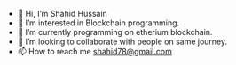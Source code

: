 - 👋 Hi, I’m Shahid Hussain
- 👀 I’m interested in Blockchain programming.
- 🌱 I’m currently programming on etherium blockchain.
- 💞️ I’m looking to collaborate with people on same journey.
- 📫 How to reach me shahid78@gmail.com

<!---
kiltplayer/kiltplayer is a ✨ special ✨ repository because its `README.md` (this file) appears on your GitHub profile.
You can click the Preview link to take a look at your changes.
--->
